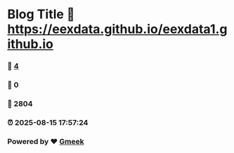 # Blog Title :link: https://eexdata.github.io/eexdata1.github.io 
### :page_facing_up: [4](https://eexdata.github.io/eexdata1.github.io/tag.html) 
### :speech_balloon: 0 
### :hibiscus: 2804 
### :alarm_clock: 2025-08-15 17:57:24 
### Powered by :heart: [Gmeek](https://github.com/Meekdai/Gmeek)
